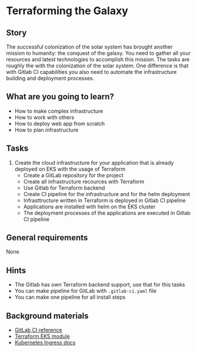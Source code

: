# Terraforming the Galaxy

## Story

The successful colonization of the solar system has brought another mission to humanity: the conquest of the galaxy. You need to gather all your resources and latest technologies to accomplish this mission. The tasks are roughly the with the colonization of the solar system. One difference is that with Gitlab CI capabilities you also need to automate the infrastructure building and deployment processes.

## What are you going to learn?

- How to make complex infrastructure
- How to work with others
- How to deploy web app from scratch
- How to plan infrastructure

## Tasks

1. Create the cloud infrastructure for your application that is already deployed on EKS with the usage of Terraform
    - Create a GitLab repository for the project
    - Create all infrastructure recources with Terraform
    - Use Gitlab for Terraform backend
    - Create CI pipeline for the infrastructure and for the helm deployment
    - Infrasttructure written in Terraform is deployed in Gitlab CI pipeline
    - Applications are installed with helm on the EKS cluster
    - The deployment processes of the applications are executed in Gitlab CI pipeline

## General requirements

None

## Hints

- The Gitlab has own Terraform backend support, use that for this tasks
- You can make pipeline for GitLab with `.gitlab-ci.yaml` file
- You can make one pipeline for all install steps

## Background materials

- <i class="far fa-book-open"></i> [GitLab CI reference](https://docs.gitlab.com/ee/ci/yaml/)
- <i class="far fa-book-open"></i> [Terraform EKS module](https://registry.terraform.io/modules/terraform-aws-modules/eks/aws/latest)
- <i class="far fa-book-open"></i> [Kubernetes Ingress docs](https://kubernetes.io/docs/concepts/services-networking/ingress/)
